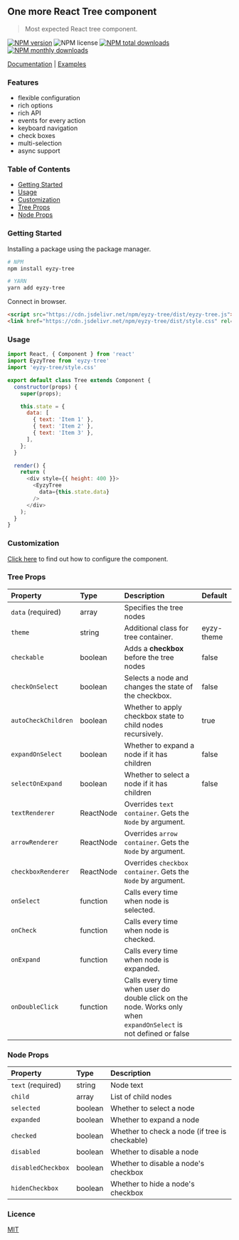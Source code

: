 ## One more React Tree component

> Most expected React tree component.

[![NPM version](https://img.shields.io/npm/v/eyzy-tree.svg?style=flat)](https://npmjs.com/package/eyzy-tree)
![NPM license](https://img.shields.io/npm/l/eyzy-tree.svg?style=flat)
[![NPM total downloads](https://img.shields.io/npm/dt/eyzy-tree.svg?style=flat)](https://npmcharts.com/compare/eyzy-tree?minimal=true)
[![NPM monthly downloads](https://img.shields.io/npm/dm/eyzy-tree.svg?style=flat)](https://npmcharts.com/compare/eyzy-tree?minimal=true)

[Documentation](https://eyzy.gitbook.io/tree/) | [Examples](https://eyzy.gitbook.io/tree/examples)

### Features
- flexible configuration
- rich options
- rich API
- events for every action
- keyboard navigation
- check boxes
- multi-selection
- async support

### Table of Contents
- [Getting Started](#getting-started)
- [Usage](#usage)
- [Customization](#customization)
- [Tree Props](#tree-props)
- [Node Props](#node-props)

### Getting Started

Installing a package using the package manager.

```sh
# NPM
npm install eyzy-tree

# YARN
yarn add eyzy-tree
```

Connect in browser.

```html
<script src="https://cdn.jsdelivr.net/npm/eyzy-tree/dist/eyzy-tree.js"></script>
<link href="https://cdn.jsdelivr.net/npm/eyzy-tree/dist/style.css" rel="stylesheet" />
```

### Usage

```javascript
import React, { Component } from 'react'
import EyzyTree from 'eyzy-tree'
import 'eyzy-tree/style.css'

export default class Tree extends Component {
  constructor(props) {
    super(props);

    this.state = {
      data: [
        { text: 'Item 1' },
        { text: 'Item 2' },
        { text: 'Item 3' },
      ],
    };
  }

  render() {
    return (
      <div style={{ height: 400 }}>
        <EyzyTree
          data={this.state.data}
        />
      </div>
    );
  }
}

```

### Customization
[Click here](https://eyzy.gitbook.io/tree/customization) to find out how to configure the component.

### Tree Props

| Property | Type | Description | Default |
|:---------|:--------|:-----------------|:-----|
| `data` (required) | array | Specifies the tree nodes ||
| `theme` | string | Additional class for tree container. | eyzy-theme |
| `checkable` | boolean | Adds a **checkbox** before the tree nodes | false |
| `checkOnSelect` | boolean | Selects a node and changes the state of the checkbox. | false |
| `autoCheckChildren` | boolean | Whether to apply checkbox state to child nodes recursively. | true |
| `expandOnSelect` | boolean | Whether to expand a node if it has children | false |
| `selectOnExpand` | boolean | Whether to select a node if it has children | false | 
| `textRenderer` | ReactNode | Overrides `text container`. Gets the `Node` by argument. || 
| `arrowRenderer` | ReactNode | Overrides `arrow container`. Gets the `Node` by argument. || 
| `checkboxRenderer` | ReactNode | Overrides `checkbox container`. Gets the `Node` by argument. || 
| `onSelect` | function | Calls every time when node is selected. | 
| `onCheck` | function | Calls every time when node is checked. | 
| `onExpand` | function | Calls every time when node is expanded. | 
| `onDoubleClick` | function | Calls every time when user do double click on the node. Works only when `expandOnSelect` is not defined or false | 

### Node Props

| Property | Type |    Description     |
|:---------|:--------|:-----------------------------------------|
| `text` (required) | string | Node text |
| `child` | array | List of child nodes |
| `selected` | boolean | Whether to select a node |
| `expanded` | boolean | Whether to expand a node |
| `checked` | boolean | Whether to check a node (if tree is checkable) |
| `disabled` | boolean | Whether to disable a node |
| `disabledCheckbox` | boolean | Whether to disable a node's checkbox |
| `hidenCheckbox` | boolean | Whether to hide a node's checkbox |

### Licence
[MIT](https://opensource.org/licenses/MIT)
